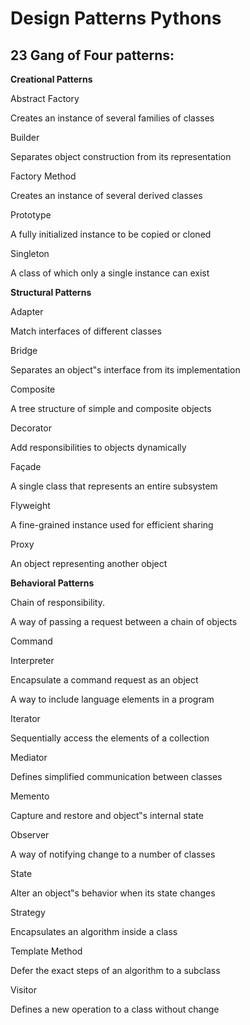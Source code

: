 # Design Patterns Pythons

## 23 Gang of Four patterns:

**Creational Patterns**

Abstract Factory

Creates an instance of several families of classes

Builder

Separates object construction from its representation

Factory Method

Creates an instance of several derived classes

Prototype

A fully initialized instance to be copied or cloned

Singleton

A class of which only a single instance can exist

**Structural Patterns**

Adapter

Match interfaces of different classes

Bridge

Separates an object‟s interface from its implementation

Composite

A tree structure of simple and composite objects

Decorator

Add responsibilities to objects dynamically

Façade

A single class that represents an entire subsystem

Flyweight

A fine-grained instance used for efficient sharing

Proxy

An object representing another object

**Behavioral Patterns**

Chain of responsibility.

A way of passing a request between a chain of objects

Command

Interpreter

Encapsulate a command request as an object

A way to include language elements in a program

Iterator

Sequentially access the elements of a collection

Mediator

Defines simplified communication between classes

Memento

Capture and restore and object‟s internal state

Observer

A way of notifying change to a number of classes

State

Alter an object‟s behavior when its state changes

Strategy

Encapsulates an algorithm inside a class

Template Method

Defer the exact steps of an algorithm to a subclass

Visitor

Defines a new operation to a class without change
